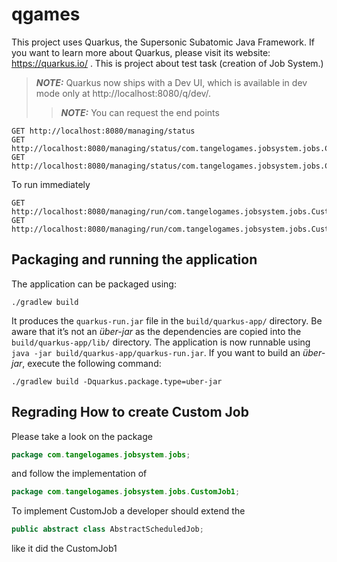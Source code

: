 # qgames

This project uses Quarkus, the Supersonic Subatomic Java Framework.
If you want to learn more about Quarkus, please visit its website: https://quarkus.io/ .
This is project about test task (creation of Job System.)

> **_NOTE:_**  Quarkus now ships with a Dev UI, which is available in dev mode only at http://localhost:8080/q/dev/.
> > **_NOTE:_**  You can request the end points

```shell script
GET http://localhost:8080/managing/status
GET http://localhost:8080/managing/status/com.tangelogames.jobsystem.jobs.CustomJob1
GET http://localhost:8080/managing/status/com.tangelogames.jobsystem.jobs.CustomJob2
```

To run immediately

```shell script
GET http://localhost:8080/managing/run/com.tangelogames.jobsystem.jobs.CustomJob1
GET http://localhost:8080/managing/run/com.tangelogames.jobsystem.jobs.CustomJob2
```

## Packaging and running the application

The application can be packaged using:

```shell script
./gradlew build
```

It produces the `quarkus-run.jar` file in the `build/quarkus-app/` directory.
Be aware that it’s not an _über-jar_ as the dependencies are copied into the `build/quarkus-app/lib/` directory.
The application is now runnable using `java -jar build/quarkus-app/quarkus-run.jar`.
If you want to build an _über-jar_, execute the following command:

```shell script
./gradlew build -Dquarkus.package.type=uber-jar
```

## Regrading How to create Custom Job

Please take a look on the package

```java
package com.tangelogames.jobsystem.jobs;
```

and follow the implementation of

```java
package com.tangelogames.jobsystem.jobs.CustomJob1;
```

To implement CustomJob a developer should extend the

```java
public abstract class AbstractScheduledJob;
```

like it did the CustomJob1



